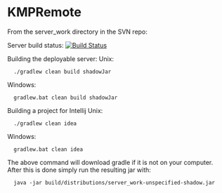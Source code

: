 KMPRemote
=========

From the server_work directory in the SVN repo:

Server build status: [![Build Status](https://travis-ci.org/UoE-CE320-2013-Team3/KMPRemote.svg?branch=master)](https://travis-ci.org/UoE-CE320-2013-Team3/KMPRemote)

Building the deployable server:
Unix:
```
  ./gradlew clean build shadowJar
```
Windows:
```
  gradlew.bat clean build shadowJar
```
Building a project for Intellij
Unix:
```
  ./gradlew clean idea
```
Windows:
```
  gradlew.bat clean idea
```

The above command will download gradle if it is not on your computer. After this is done simply run the resulting jar with:
```
  java -jar build/distributions/server_work-unspecified-shadow.jar
```
